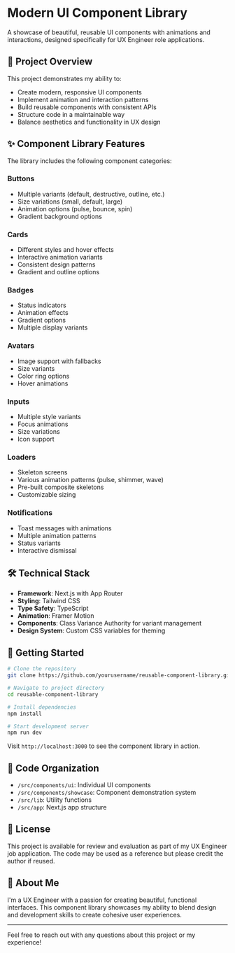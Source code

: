 # Modern UI Component Library

A showcase of beautiful, reusable UI components with animations and interactions, designed specifically for UX Engineer role applications.

## 🎯 Project Overview

This project demonstrates my ability to:
- Create modern, responsive UI components
- Implement animation and interaction patterns
- Build reusable components with consistent APIs
- Structure code in a maintainable way
- Balance aesthetics and functionality in UX design

## ✨ Component Library Features

The library includes the following component categories:

### Buttons
- Multiple variants (default, destructive, outline, etc.)
- Size variations (small, default, large)
- Animation options (pulse, bounce, spin)
- Gradient background options

### Cards
- Different styles and hover effects
- Interactive animation variants
- Consistent design patterns
- Gradient and outline options

### Badges
- Status indicators
- Animation effects
- Gradient options
- Multiple display variants

### Avatars
- Image support with fallbacks
- Size variants 
- Color ring options
- Hover animations

### Inputs
- Multiple style variants
- Focus animations
- Size variations
- Icon support

### Loaders
- Skeleton screens
- Various animation patterns (pulse, shimmer, wave)
- Pre-built composite skeletons
- Customizable sizing

### Notifications
- Toast messages with animations
- Multiple animation patterns
- Status variants
- Interactive dismissal

## 🛠️ Technical Stack

- **Framework**: Next.js with App Router
- **Styling**: Tailwind CSS
- **Type Safety**: TypeScript
- **Animation**: Framer Motion
- **Components**: Class Variance Authority for variant management
- **Design System**: Custom CSS variables for theming

## 🚀 Getting Started

```bash
# Clone the repository
git clone https://github.com/yourusername/reusable-component-library.git

# Navigate to project directory
cd reusable-component-library

# Install dependencies
npm install

# Start development server
npm run dev
```

Visit `http://localhost:3000` to see the component library in action.

## 📝 Code Organization

- `/src/components/ui`: Individual UI components
- `/src/components/showcase`: Component demonstration system
- `/src/lib`: Utility functions
- `/src/app`: Next.js app structure

## 📄 License

This project is available for review and evaluation as part of my UX Engineer job application. The code may be used as a reference but please credit the author if reused.

## 👤 About Me

I'm a UX Engineer with a passion for creating beautiful, functional interfaces. This component library showcases my ability to blend design and development skills to create cohesive user experiences.

---

Feel free to reach out with any questions about this project or my experience!
